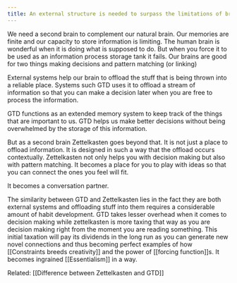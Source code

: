 ```yaml
---
title: An external structure is needed to surpass the limitations of brain
---
```

We need a second brain to complement our natural brain. Our memories are finite and our capacity to store information is limiting. The human brain is wonderful when it is doing what is supposed to do. But when you force it to be used as an information process storage tank it fails. Our brains are good for two things making decisions and pattern matching (or linking)

External systems help our brain to offload the stuff that is being thrown into a reliable place. Systems such GTD uses it to offload a stream of information so that you can make a decision later when you are free to process the information.

GTD functions as an extended memory system to keep track of the things that are important to us. GTD helps us make better decisions without being overwhelmed by the storage of this information.

But as a second brain Zettelkasten goes beyond that. It is not just a place to offload information. It is designed in such a way that the offload occurs contextually. Zettelkasten not only helps you with decision making but also with pattern matching. It becomes a place for you to play with ideas so that you can connect the ones you feel will fit.

It becomes a conversation partner.

The similarity between GTD and Zettelkasten lies in the fact they are both external systems and offloading stuff into them requires a considerable amount of habit development. GTD takes lesser overhead when it comes to decision making while zettelkasten is more taxing that way as you are decision making right from the moment you are reading something. This initial taxation will pay its dividends in the long run as you can generate new novel connections and thus becoming perfect examples of how [[Constraints breeds creativity]] and the power of [[forcing function]]s. It becomes ingrained [[Essentialism]] in a way.

Related:  [[Difference between Zettelkasten and GTD]]


